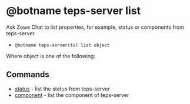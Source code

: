 # @botname teps-server list

Ask Zowe Chat to list properties, for example, status or components from teps-server.

-   `@botname teps-server(ts) list object`

Where object is one of the following:

## Commands

-   [status](chatops_cli_tepsserver_list_status.md) - list the status from teps-server
-   [component](chatops_cli_tepsserver_list_component.md) - list the component of teps-server


